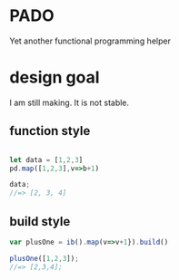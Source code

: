 # PADO
Yet another functional programming helper



# design goal
I am still making. It is not stable.

## function style
```javascript

let data = [1,2,3]
pd.map([1,2,3],v=>b+1)

data;
//=> [2, 3, 4]
```


##  build style

```javascript
var plusOne = ib().map(v=>v+1}).build()

plusOne([1,2,3]);
//=> [2,3,4];
```
